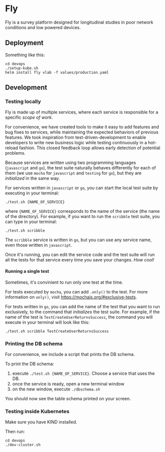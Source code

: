 # Fly

Fly is a survey platform designed for longitudinal studies in poor network conditions and low powered devices.

## Deployment

Something like this:

``` shell
cd devops
./setup-kube.sh
helm install fly vlab -f values/production.yaml
```

## Development

### Testing locally

Fly is made up of multiple services, where each service is responsible for a specific _scope of work_.

For convenience, we have created tools to make it easy to add features and bug fixes to services, while maintaining the expected behaviors of previous features. We took inspiration from test-driven-development to enable developers to write new business logic while testing continuously in a hot-reload fashion. This closed feedback loop allows early detection of potential problems.

Because services are written using two programming languages (`javascript` and `go`), the test suite naturally behaves differently for each of them (we use `mocha` for `javascript` and `testing` for `go`), but they are _initialized_ in the same way.

For services written in `javascript` or `go`, you can start the local test suite by executing in your terminal:

```
./test.sh {NAME_OF_SERVICE}
```

where `{NAME_OF_SERVICE}` corresponds to the name of the service (the name of the directory). For example, if you want to run the `scribble` test suite, you can type in your terminal:

```
./test.sh scribble
```

The `scribble` service is written in `go`, but you can use any service name, even those written in `javascript`.

Once it's running, you can edit the service code and the test suite will run all the tests for that service every time you save your changes. _How cool!_

#### Running a single test

Sometimes, it's convinient to run only one test at the time. 

For tests executed by `mocha`, you can add `.only()` to the test. For more information on `only()`, visit https://mochajs.org/#exclusive-tests.

For tests written in `go`, you can add the name of the test that you want to run exclusively, to the command that _initializes_ the test suite. For example, if the name of the test is `TestCreateUserReturnsSuccess`, the command you will execute in your terminal will look like this:

```
./test.sh scribble TestCreateUserReturnsSuccess
```

### Printing the DB schema

For convenience, we include a script that prints the DB schema.

To print the DB schema:
1. execute `./test.sh {NAME_OF_SERVICE}`. Choose a service that uses the DB.
2. once the service is ready, open a new terminal window
3. on the new window, execute `./dbschema.sh`

You should now see the table schema printed on your screen.

### Testing inside Kubernetes

Make sure you have KIND installed.

Then run:

``` shell
cd devops
./dev-cluster.sh
```

